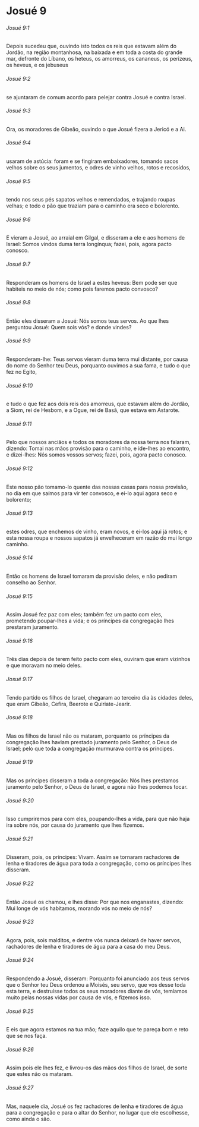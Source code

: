 # Josué 9

###### Josué 9:1

Depois sucedeu que, ouvindo isto todos os reis que estavam além do Jordão, na região montanhosa, na baixada e em toda a costa do grande mar, defronte do Líbano, os heteus, os amorreus, os cananeus, os perizeus, os heveus, e os jebuseus

###### Josué 9:2

se ajuntaram de comum acordo para pelejar contra Josué e contra Israel.

###### Josué 9:3

Ora, os moradores de Gibeão, ouvindo o que Josué fizera a Jericó e a Ai.

###### Josué 9:4

usaram de astúcia: foram e se fingiram embaixadores, tomando sacos velhos sobre os seus jumentos, e odres de vinho velhos, rotos e recosidos,

###### Josué 9:5

tendo nos seus pés sapatos velhos e remendados, e trajando roupas velhas; e todo o pão que traziam para o caminho era seco e bolorento.

###### Josué 9:6

E vieram a Josué, ao arraial em Gilgal, e disseram a ele e aos homens de Israel: Somos vindos duma terra longínqua; fazei, pois, agora pacto conosco.

###### Josué 9:7

Responderam os homens de Israel a estes heveus: Bem pode ser que habiteis no meio de nós; como pois faremos pacto convosco?

###### Josué 9:8

Então eles disseram a Josué: Nós somos teus servos. Ao que lhes perguntou Josué: Quem sois vós? e donde vindes?

###### Josué 9:9

Responderam-lhe: Teus servos vieram duma terra mui distante, por causa do nome do Senhor teu Deus, porquanto ouvimos a sua fama, e tudo o que fez no Egito,

###### Josué 9:10

e tudo o que fez aos dois reis dos amorreus, que estavam além do Jordão, a Siom, rei de Hesbom, e a Ogue, rei de Basã, que estava em Astarote.

###### Josué 9:11

Pelo que nossos anciãos e todos os moradores da nossa terra nos falaram, dizendo: Tomai nas mãos provisão para o caminho, e ide-lhes ao encontro, e dizei-lhes: Nós somos vossos servos; fazei, pois, agora pacto conosco.

###### Josué 9:12

Este nosso pão tomamo-lo quente das nossas casas para nossa provisão, no dia em que saímos para vir ter convosco, e ei-lo aqui agora seco e bolorento;

###### Josué 9:13

estes odres, que enchemos de vinho, eram novos, e ei-los aqui já rotos; e esta nossa roupa e nossos sapatos já envelheceram em razão do mui longo caminho.

###### Josué 9:14

Então os homens de Israel tomaram da provisão deles, e não pediram conselho ao Senhor.

###### Josué 9:15

Assim Josué fez paz com eles; também fez um pacto com eles, prometendo poupar-lhes a vida; e os príncipes da congregação lhes prestaram juramento.

###### Josué 9:16

Três dias depois de terem feito pacto com eles, ouviram que eram vizinhos e que moravam no meio deles.

###### Josué 9:17

Tendo partido os filhos de Israel, chegaram ao terceiro dia às cidades deles, que eram Gibeão, Cefira, Beerote e Quiriate-Jearir.

###### Josué 9:18

Mas os filhos de Israel não os mataram, porquanto os príncipes da congregação lhes haviam prestado juramento pelo Senhor, o Deus de Israel; pelo que toda a congregação murmurava contra os príncipes.

###### Josué 9:19

Mas os príncipes disseram a toda a congregação: Nós lhes prestamos juramento pelo Senhor, o Deus de Israel, e agora não lhes podemos tocar.

###### Josué 9:20

Isso cumpriremos para com eles, poupando-lhes a vida, para que não haja ira sobre nós, por causa do juramento que lhes fizemos.

###### Josué 9:21

Disseram, pois, os príncipes: Vivam. Assim se tornaram rachadores de lenha e tiradores de água para toda a congregação, como os príncipes lhes disseram.

###### Josué 9:22

Então Josué os chamou, e lhes disse: Por que nos enganastes, dizendo: Mui longe de vós habitamos, morando vós no meio de nós?

###### Josué 9:23

Agora, pois, sois malditos, e dentre vós nunca deixará de haver servos, rachadores de lenha e tiradores de água para a casa do meu Deus.

###### Josué 9:24

Respondendo a Josué, disseram: Porquanto foi anunciado aos teus servos que o Senhor teu Deus ordenou a Moisés, seu servo, que vos desse toda esta terra, e destruísse todos os seus moradores diante de vós, temíamos muito pelas nossas vidas por causa de vós, e fizemos isso.

###### Josué 9:25

E eis que agora estamos na tua mão; faze aquilo que te pareça bom e reto que se nos faça.

###### Josué 9:26

Assim pois ele lhes fez, e livrou-os das mãos dos filhos de Israel, de sorte que estes não os mataram.

###### Josué 9:27

Mas, naquele dia, Josué os fez rachadores de lenha e tiradores de água para a congregação e para o altar do Senhor, no lugar que ele escolhesse, como ainda o são.

